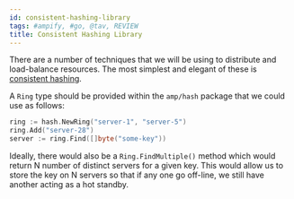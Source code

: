 ```yaml
---
id: consistent-hashing-library
tags: #ampify, #go, @tav, REVIEW
title: Consistent Hashing Library
---
```


There are a number of techniques that we will be using to distribute and load-balance resources. The most simplest and elegant of these is [consistent hashing](http://en.wikipedia.org/wiki/Consistent_hashing).

A `Ring` type should be provided within the `amp/hash` package that we could
use as follows:

  ```go
ring := hash.NewRing("server-1", "server-5")
ring.Add("server-28")
server := ring.Find([]byte("some-key"))
```

Ideally, there would also be a `Ring.FindMultiple()` method which would return
N number of distinct servers for a given key. This would allow us to store the
key on N servers so that if any one go off-line, we still have another acting
as a hot standby.